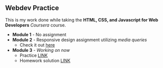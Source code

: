 ## Webdev Practice

This is my work done while taking the **HTML, CSS, and Javascript for Web Developers** _Coursera_ course.

* **Module 1** - No assignment
* **Module 2** - Responsive design assignment utilizing _media queries_
  * Check it out [here](http://jorypestorious.com/Webdev-practice/module2/)
* **Module 3** - _Working on now_
  * Practice [LINK](http://jorypestorious.com/Webdev-practice/module3-practice/)
  * Homework solution [LINK](http://jorypestorious.com/Webdev-practice/module3-solution/)

